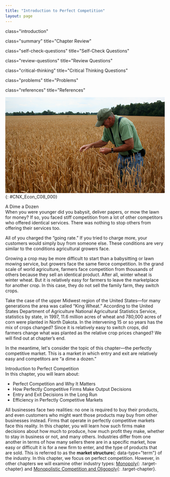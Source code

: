 ```yaml
---
title: "Introduction to Perfect Competition"
layout: page
---
```



<cnx-pi data-type="cnx.flag.introduction"> class="introduction" </cnx-pi>

<cnx-pi data-type="cnx.eoc">class="summary" title="Chapter Review"</cnx-pi>

<cnx-pi data-type="cnx.eoc">class="self-check-questions" title="Self-Check Questions"</cnx-pi>

<cnx-pi data-type="cnx.eoc">class="review-questions" title="Review Questions"</cnx-pi>

<cnx-pi data-type="cnx.eoc">class="critical-thinking" title="Critical Thinking Questions"</cnx-pi>

<cnx-pi data-type="cnx.eoc">class="problems" title="Problems"</cnx-pi>

<cnx-pi data-type="cnx.eoc">class="references" title="References"</cnx-pi>

 ![A photograph of a man in a wheat field.](../resources/CNX_Econ_C08_000.jpg "Depending upon the competition and prices offered, a wheat farmer may choose to grow a different crop. (Credit: modification of work by Daniel X. O'Neil/Flickr Creative Commons)"){: #CNX_Econ_C08_000}

<div data-type="note" data-has-label="true" id="ch08mod00_bring" class="note economics bringhome" data-label="" markdown="1">
<div data-type="title" class="title">
A Dime a Dozen
</div>
When you were younger did you babysit, deliver papers, or mow the lawn for money? If so, you faced stiff competition from a lot of other competitors who offered identical services. There was nothing to stop others from offering their services too.

All of you charged the “going rate.” If you tried to charge more, your customers would simply buy from someone else. These conditions are very similar to the conditions agricultural growers face.

Growing a crop may be more difficult to start than a babysitting or lawn mowing service, but growers face the same fierce competition. In the grand scale of world agriculture, farmers face competition from thousands of others because they sell an identical product. After all, winter wheat is winter wheat. But it is relatively easy for farmers to leave the marketplace for another crop. In this case, they do not sell the family farm, they switch crops.

Take the case of the upper Midwest region of the United States—for many generations the area was called “King Wheat.” According to the United States Department of Agriculture National Agricultural Statistics Service, statistics by state, in 1997, 11.6 million acres of wheat and 780,000 acres of corn were planted in North Dakota. In the intervening 15 or so years has the mix of crops changed? Since it is relatively easy to switch crops, did farmers change what was planted as the relative crop prices changed? We will find out at chapter’s end.

In the meantime, let\'s consider the topic of this chapter—the perfectly competitive market. This is a market in which entry and exit are relatively easy and competitors are “a dime a dozen.”

</div>

<div data-type="note" data-has-label="true" id="ch08mod00_obj" class="note economics chapter-objectives" data-label="" markdown="1">
<div data-type="title" class="title">
Introduction to Perfect Competition
</div>
In this chapter, you will learn about:

* Perfect Competition and Why It Matters
* How Perfectly Competitive Firms Make Output Decisions
* Entry and Exit Decisions in the Long Run
* Efficiency in Perfectly Competitive Markets

</div>

All businesses face two realities: no one is required to buy their products, and even customers who might want those products may buy from other businesses instead. Firms that operate in perfectly competitive markets face this reality. In this chapter, you will learn how such firms make decisions about how much to produce, how much profit they make, whether to stay in business or not, and many others. Industries differ from one another in terms of how many sellers there are in a specific market, how easy or difficult it is for a new firm to enter, and the type of products that are sold. This is referred to as the **market structure**{: data-type="term"} of the industry. In this chapter, we focus on perfect competition. However, in other chapters we will examine other industry types: [Monopoly](/m48650){: .target-chapter} and [Monopolistic Competition and Oligopoly](/m48658){: .target-chapter}.

